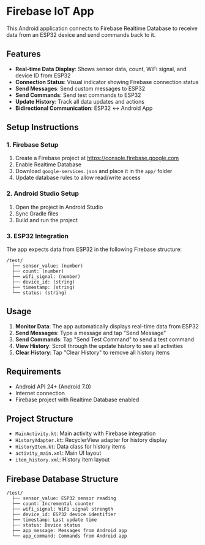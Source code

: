 # Firebase IoT App

This Android application connects to Firebase Realtime Database to receive data from an ESP32 device and send commands back to it.

## Features

- **Real-time Data Display**: Shows sensor data, count, WiFi signal, and device ID from ESP32
- **Connection Status**: Visual indicator showing Firebase connection status
- **Send Messages**: Send custom messages to ESP32
- **Send Commands**: Send test commands to ESP32
- **Update History**: Track all data updates and actions
- **Bidirectional Communication**: ESP32 ↔ Android App

## Setup Instructions

### 1. Firebase Setup
1. Create a Firebase project at https://console.firebase.google.com
2. Enable Realtime Database
3. Download `google-services.json` and place it in the `app/` folder
4. Update database rules to allow read/write access

### 2. Android Studio Setup
1. Open the project in Android Studio
2. Sync Gradle files
3. Build and run the project

### 3. ESP32 Integration
The app expects data from ESP32 in the following Firebase structure:
```
/test/
  ├── sensor_value: (number)
  ├── count: (number)
  ├── wifi_signal: (number)
  ├── device_id: (string)
  ├── timestamp: (string)
  └── status: (string)
```

## Usage

1. **Monitor Data**: The app automatically displays real-time data from ESP32
2. **Send Messages**: Type a message and tap "Send Message"
3. **Send Commands**: Tap "Send Test Command" to send a test command
4. **View History**: Scroll through the update history to see all activities
5. **Clear History**: Tap "Clear History" to remove all history items

## Requirements

- Android API 24+ (Android 7.0)
- Internet connection
- Firebase project with Realtime Database enabled

## Project Structure

- `MainActivity.kt`: Main activity with Firebase integration
- `HistoryAdapter.kt`: RecyclerView adapter for history display
- `HistoryItem.kt`: Data class for history items
- `activity_main.xml`: Main UI layout
- `item_history.xml`: History item layout

## Firebase Database Structure

```
/test/
  ├── sensor_value: ESP32 sensor reading
  ├── count: Incremental counter
  ├── wifi_signal: WiFi signal strength
  ├── device_id: ESP32 device identifier
  ├── timestamp: Last update time
  ├── status: Device status
  ├── app_message: Messages from Android app
  └── app_command: Commands from Android app
```
